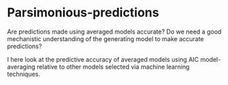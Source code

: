 # Parsimonious-predictions
Are predictions made using averaged models accurate? 
Do we need a good mechanistic understanding of the generating model to make accurate predictions?

I here look at the predictive accuracy of averaged models using AIC model-averaging relative to other models selected via machine learning techniques. 
